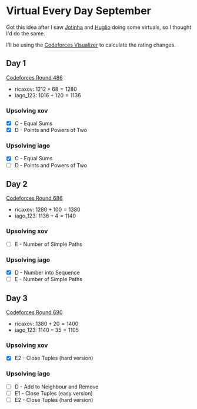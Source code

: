 # Virtual Every Day September

Got this idea after I saw [Jotinha](https://codeforces.com/profile/Jotinha) and [Huglio](https://codeforces.com/profile/huglio) doing some virtuals, so I thought I'd do the same.

I'll be using the [Codeforces Visualizer](https://cfviz.netlify.app/virtual-rating-change.html) to calculate the rating changes.

## Day 1
[Codeforces Round 486](https://codeforces.com/contest/988)

- ricaxov: $1212 + 68 = 1280$
- iago_123: $1016 + 120 = 1136$
  
### Upsolving xov

- [X] C - Equal Sums
- [X] D - Points and Powers of Two

### Upsolving iago

- [X] C - Equal Sums
- [ ] D - Points and Powers of Two

## Day 2
[Codeforces Round 686](https://codeforces.com/contest/1454)

- ricaxov: $1280 + 100 = 1380$
- iago_123: $1136 + 4 = 1140$
  
### Upsolving xov

- [ ] E - Number of Simple Paths

### Upsolving iago

- [X] D - Number into Sequence
- [ ] E - Number of Simple Paths

## Day 3
[Codeforces Round 690](https://codeforces.com/contest/1462)

- ricaxov: $1380 + 20 = 1400$
- iago_123: $1140 - 35 = 1105$
  
### Upsolving xov

- [X] E2 - Close Tuples (hard version)

### Upsolving iago

- [ ] D - Add to Neighbour and Remove
- [ ] E1 - Close Tuples (easy version)
- [ ] E2 - Close Tuples (hard version)